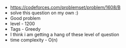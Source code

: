 * https://codeforces.com/problemset/problem/1608/B
* solve this question on my own :)
* Good problem
* level - 1200
* Tags - Greedy
* I think i am getting a hang of these level of question
* time complexity - O(n)
